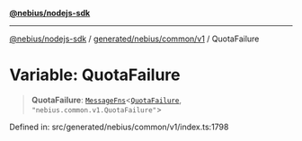 [**@nebius/nodejs-sdk**](../../../../../README.md)

---

[@nebius/nodejs-sdk](../../../../../README.md) / [generated/nebius/common/v1](../README.md) / QuotaFailure

# Variable: QuotaFailure

> **QuotaFailure**: [`MessageFns`](../../../../../runtime/protos/core/interfaces/MessageFns.md)\<[`QuotaFailure`](../interfaces/QuotaFailure.md), `"nebius.common.v1.QuotaFailure"`\>

Defined in: src/generated/nebius/common/v1/index.ts:1798
